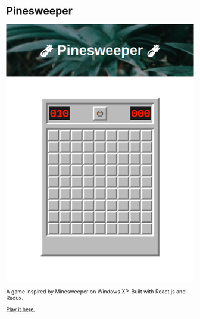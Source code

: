 # Pinesweeper

![Pinesweeper Screenshot](./pinesweeper_screenshot.png 'Pinesweeper Screenshot')

A game inspired by Minesweeper on Windows XP. Built with React.js and Redux.

[Play it here.](http://kguinto.github.io/pinesweeper)
